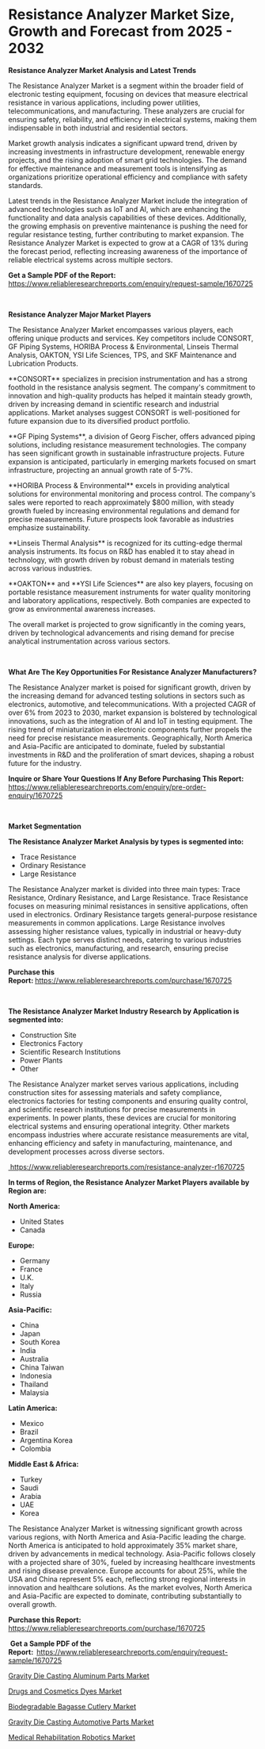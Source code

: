 <p><h1>Resistance Analyzer Market Size, Growth and Forecast from 2025 - 2032</h1></p><p><strong>Resistance Analyzer Market Analysis and Latest Trends</strong></p>
<p><p>The Resistance Analyzer Market is a segment within the broader field of electronic testing equipment, focusing on devices that measure electrical resistance in various applications, including power utilities, telecommunications, and manufacturing. These analyzers are crucial for ensuring safety, reliability, and efficiency in electrical systems, making them indispensable in both industrial and residential sectors.</p><p>Market growth analysis indicates a significant upward trend, driven by increasing investments in infrastructure development, renewable energy projects, and the rising adoption of smart grid technologies. The demand for effective maintenance and measurement tools is intensifying as organizations prioritize operational efficiency and compliance with safety standards.</p><p>Latest trends in the Resistance Analyzer Market include the integration of advanced technologies such as IoT and AI, which are enhancing the functionality and data analysis capabilities of these devices. Additionally, the growing emphasis on preventive maintenance is pushing the need for regular resistance testing, further contributing to market expansion. The Resistance Analyzer Market is expected to grow at a CAGR of 13% during the forecast period, reflecting increasing awareness of the importance of reliable electrical systems across multiple sectors.</p></p>
<p><strong>Get a Sample PDF of the Report:&nbsp;</strong> <a href="https://www.reliableresearchreports.com/enquiry/request-sample/1670725?utm_campaign=13&utm_medium=2&utm_source=Github&utm_content=ia&utm_term=25032025&utm_id=resistance-analyzer">https://www.reliableresearchreports.com/enquiry/request-sample/1670725</a></p>
<p>&nbsp;</p>
<p><strong>Resistance Analyzer Major Market Players</strong></p>
<p><p>The Resistance Analyzer Market encompasses various players, each offering unique products and services. Key competitors include CONSORT, GF Piping Systems, HORIBA Process & Environmental, Linseis Thermal Analysis, OAKTON, YSI Life Sciences, TPS, and SKF Maintenance and Lubrication Products.</p><p>**CONSORT** specializes in precision instrumentation and has a strong foothold in the resistance analysis segment. The company's commitment to innovation and high-quality products has helped it maintain steady growth, driven by increasing demand in scientific research and industrial applications. Market analyses suggest CONSORT is well-positioned for future expansion due to its diversified product portfolio.</p><p>**GF Piping Systems**, a division of Georg Fischer, offers advanced piping solutions, including resistance measurement technologies. The company has seen significant growth in sustainable infrastructure projects. Future expansion is anticipated, particularly in emerging markets focused on smart infrastructure, projecting an annual growth rate of 5-7%.</p><p>**HORIBA Process & Environmental** excels in providing analytical solutions for environmental monitoring and process control. The company's sales were reported to reach approximately $800 million, with steady growth fueled by increasing environmental regulations and demand for precise measurements. Future prospects look favorable as industries emphasize sustainability.</p><p>**Linseis Thermal Analysis** is recognized for its cutting-edge thermal analysis instruments. Its focus on R&D has enabled it to stay ahead in technology, with growth driven by robust demand in materials testing across various industries.</p><p>**OAKTON** and **YSI Life Sciences** are also key players, focusing on portable resistance measurement instruments for water quality monitoring and laboratory applications, respectively. Both companies are expected to grow as environmental awareness increases.</p><p>The overall market is projected to grow significantly in the coming years, driven by technological advancements and rising demand for precise analytical instrumentation across various sectors.</p></p>
<p>&nbsp;</p>
<p><strong>What Are The Key Opportunities For Resistance Analyzer Manufacturers?</strong></p>
<p><p>The Resistance Analyzer market is poised for significant growth, driven by the increasing demand for advanced testing solutions in sectors such as electronics, automotive, and telecommunications. With a projected CAGR of over 6% from 2023 to 2030, market expansion is bolstered by technological innovations, such as the integration of AI and IoT in testing equipment. The rising trend of miniaturization in electronic components further propels the need for precise resistance measurements. Geographically, North America and Asia-Pacific are anticipated to dominate, fueled by substantial investments in R&D and the proliferation of smart devices, shaping a robust future for the industry.</p></p>
<p><strong>Inquire or Share Your Questions If Any Before Purchasing This Report:</strong> <a href="https://www.reliableresearchreports.com/enquiry/pre-order-enquiry/1670725?utm_campaign=13&utm_medium=2&utm_source=Github&utm_content=ia&utm_term=25032025&utm_id=resistance-analyzer">https://www.reliableresearchreports.com/enquiry/pre-order-enquiry/1670725</a></p>
<p>&nbsp;</p>
<p><strong>Market Segmentation</strong></p>
<p><strong>The Resistance Analyzer Market Analysis by types is segmented into:</strong></p>
<p><ul><li>Trace Resistance</li><li>Ordinary Resistance</li><li>Large Resistance</li></ul></p>
<p><p>The Resistance Analyzer market is divided into three main types: Trace Resistance, Ordinary Resistance, and Large Resistance. Trace Resistance focuses on measuring minimal resistances in sensitive applications, often used in electronics. Ordinary Resistance targets general-purpose resistance measurements in common applications. Large Resistance involves assessing higher resistance values, typically in industrial or heavy-duty settings. Each type serves distinct needs, catering to various industries such as electronics, manufacturing, and research, ensuring precise resistance analysis for diverse applications.</p></p>
<p><strong>Purchase this Report:&nbsp;</strong><a href="https://www.reliableresearchreports.com/purchase/1670725?utm_campaign=13&utm_medium=2&utm_source=Github&utm_content=ia&utm_term=25032025&utm_id=resistance-analyzer">https://www.reliableresearchreports.com/purchase/1670725</a></p>
<p>&nbsp;</p>
<p><strong>The Resistance Analyzer Market Industry Research by Application is segmented into:</strong></p>
<p><ul><li>Construction Site</li><li>Electronics Factory</li><li>Scientific Research Institutions</li><li>Power Plants</li><li>Other</li></ul></p>
<p><p>The Resistance Analyzer market serves various applications, including construction sites for assessing materials and safety compliance, electronics factories for testing components and ensuring quality control, and scientific research institutions for precise measurements in experiments. In power plants, these devices are crucial for monitoring electrical systems and ensuring operational integrity. Other markets encompass industries where accurate resistance measurements are vital, enhancing efficiency and safety in manufacturing, maintenance, and development processes across diverse sectors.</p></p>
<p><a href="https://www.reliableresearchreports.com/resistance-analyzer-r1670725?utm_campaign=13&utm_medium=2&utm_source=Github&utm_content=ia&utm_term=25032025&utm_id=resistance-analyzer">&nbsp;https://www.reliableresearchreports.com/resistance-analyzer-r1670725</a></p>
<p><strong>In terms of Region, the Resistance Analyzer Market Players available by Region are:</strong></p>
<p>
    <p> <strong> North America: </strong>
        <ul>
            <li>United States</li>
            <li>Canada</li>
        </ul>
        </p> 
    <p> <strong> Europe: </strong>
        <ul>
            <li>Germany</li>
            <li>France</li>
            <li>U.K.</li>
            <li>Italy</li>
            <li>Russia</li>
        </ul>
        </p> 
    <p> <strong> Asia-Pacific: </strong>
        <ul>
            <li>China</li>
            <li>Japan</li>
            <li>South Korea</li>
            <li>India</li>
            <li>Australia</li>
            <li>China Taiwan</li>
            <li>Indonesia</li>
            <li>Thailand</li>
            <li>Malaysia</li>
        </ul>
        </p> 
    <p> <strong> Latin America: </strong>
        <ul>
            <li>Mexico</li>
            <li>Brazil</li>
            <li>Argentina Korea</li>
            <li>Colombia</li>
        </ul>
        </p> 
    <p> <strong> Middle East & Africa: </strong>
        <ul>
            <li>Turkey</li>
            <li>Saudi</li>
            <li>Arabia</li>
            <li>UAE</li>
            <li>Korea</li>
        </ul>
    </p>
    </p>
<p><p>The Resistance Analyzer Market is witnessing significant growth across various regions, with North America and Asia-Pacific leading the charge. North America is anticipated to hold approximately 35% market share, driven by advancements in medical technology. Asia-Pacific follows closely with a projected share of 30%, fueled by increasing healthcare investments and rising disease prevalence. Europe accounts for about 25%, while the USA and China represent 5% each, reflecting strong regional interests in innovation and healthcare solutions. As the market evolves, North America and Asia-Pacific are expected to dominate, contributing substantially to overall growth.</p></p>
<p><strong>Purchase this Report: </strong><a href="https://www.reliableresearchreports.com/purchase/1670725?utm_campaign=13&utm_medium=2&utm_source=Github&utm_content=ia&utm_term=25032025&utm_id=resistance-analyzer">https://www.reliableresearchreports.com/purchase/1670725</a></p>
<p>&nbsp;<strong>Get a Sample PDF of the Report:&nbsp;&nbsp;</strong><a href="https://www.reliableresearchreports.com/enquiry/request-sample/1670725?utm_campaign=13&utm_medium=2&utm_source=Github&utm_content=ia&utm_term=25032025&utm_id=resistance-analyzer">https://www.reliableresearchreports.com/enquiry/request-sample/1670725</a></p>
<p><strong></strong></p>
<p><p><a href="https://github.com/peggiputra7o/Market-Research-Report-List-1/blob/main/gravity-die-casting-aluminum-parts-market.md?utm_campaign=13&utm_medium=2&utm_source=Github&utm_content=ia&utm_term=25032025&utm_id=resistance-analyzer">Gravity Die Casting Aluminum Parts Market</a></p><p><a href="https://github.com/lestymbango/Market-Research-Report-List-1/blob/main/drugs-and-cosmetics-dyes-market.md?utm_campaign=13&utm_medium=2&utm_source=Github&utm_content=ia&utm_term=25032025&utm_id=resistance-analyzer">Drugs and Cosmetics Dyes Market</a></p><p><a href="https://github.com/felishtimoti/Market-Research-Report-List-1/blob/main/biodegradable-bagasse-cutlery-market.md?utm_campaign=13&utm_medium=2&utm_source=Github&utm_content=ia&utm_term=25032025&utm_id=resistance-analyzer">Biodegradable Bagasse Cutlery Market</a></p><p><a href="https://github.com/tafuaraasswn/Market-Research-Report-List-1/blob/main/gravity-die-casting-automotive-parts-market.md?utm_campaign=13&utm_medium=2&utm_source=Github&utm_content=ia&utm_term=25032025&utm_id=resistance-analyzer">Gravity Die Casting Automotive Parts Market</a></p><p><a href="https://github.com/muhjanaidu/Market-Research-Report-List-1/blob/main/medical-rehabilitation-robotics-market.md?utm_campaign=13&utm_medium=2&utm_source=Github&utm_content=ia&utm_term=25032025&utm_id=resistance-analyzer">Medical Rehabilitation Robotics Market</a></p></p>